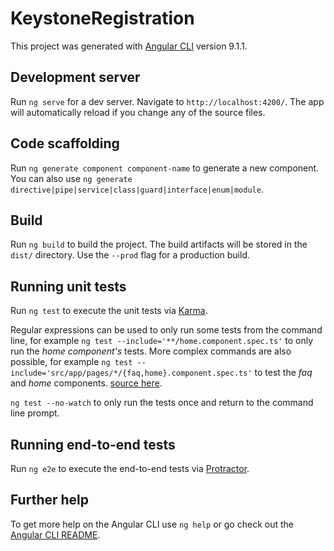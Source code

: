 # KeystoneRegistration

This project was generated with [Angular CLI](https://github.com/angular/angular-cli) version 9.1.1.

## Development server

Run `ng serve` for a dev server. Navigate to `http://localhost:4200/`. The app will automatically reload if you change any of the source files.

## Code scaffolding

Run `ng generate component component-name` to generate a new component. You can also use `ng generate directive|pipe|service|class|guard|interface|enum|module`.

## Build

Run `ng build` to build the project. The build artifacts will be stored in the `dist/` directory. Use the `--prod` flag for a production build.

## Running unit tests

Run `ng test` to execute the unit tests via [Karma](https://karma-runner.github.io).

Regular expressions can be used to only run some tests from the command line, for example `ng test --include='**/home.component.spec.ts'` to only run the _home component's_ tests. More complex commands are also possible, for example `ng test --include='src/app/pages/*/{faq,home}.component.spec.ts'` to test the _faq_ and _home_ components. [source here][1].

`ng test --no-watch` to only run the tests once and return to the command line prompt.

## Running end-to-end tests

Run `ng e2e` to execute the end-to-end tests via [Protractor](http://www.protractortest.org/).

## Further help

To get more help on the Angular CLI use `ng help` or go check out the [Angular CLI README](https://github.com/angular/angular-cli/blob/master/README.md).

[1]: https://stackoverflow.com/a/63088940/2557030
